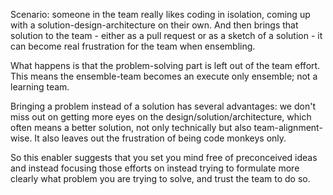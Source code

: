 Scenario: someone in the team really likes coding in isolation, coming up with a solution-design-architecture
on their own. And then brings that solution to the team - either as a pull request or as a sketch of a solution - it can become real frustration for the team when ensembling.

What happens is that the problem-solving part is left out of the team effort. This means the ensemble-team becomes an execute only ensemble; not a learning team.

Bringing a problem instead of a solution has several advantages: we don't miss out on getting more eyes on the design/solution/architecture, which often means a better solution, not only technically but also team-alignment-wise.
It also leaves out the frustration of being code monkeys only.

So this enabler suggests that you set you mind free of preconceived ideas and instead focusing those efforts on instead trying to formulate more clearly what problem you are trying to solve, and trust the team to do so.
